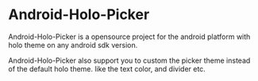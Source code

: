 Android-Holo-Picker
===================

Android-Holo-Picker is a opensource project for the android platform with holo theme on any android sdk version.


Android-Holo-Picker also support you to custom the picker theme instead of the default holo theme. like the text color, and divider etc.


